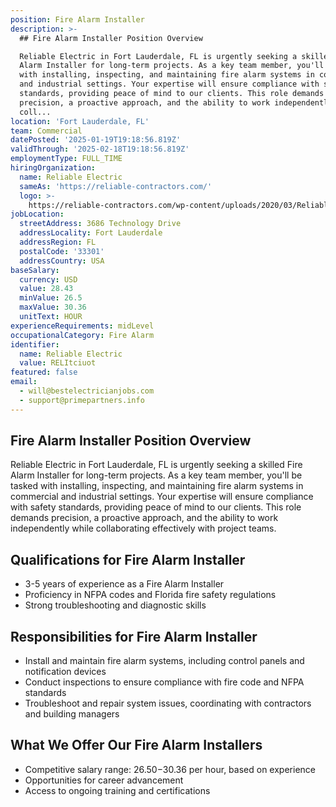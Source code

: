 ```yaml
---
position: Fire Alarm Installer
description: >-
  ## Fire Alarm Installer Position Overview

  Reliable Electric in Fort Lauderdale, FL is urgently seeking a skilled Fire
  Alarm Installer for long-term projects. As a key team member, you'll be tasked
  with installing, inspecting, and maintaining fire alarm systems in commercial
  and industrial settings. Your expertise will ensure compliance with safety
  standards, providing peace of mind to our clients. This role demands
  precision, a proactive approach, and the ability to work independently while
  coll...
location: 'Fort Lauderdale, FL'
team: Commercial
datePosted: '2025-01-19T19:18:56.819Z'
validThrough: '2025-02-18T19:18:56.819Z'
employmentType: FULL_TIME
hiringOrganization:
  name: Reliable Electric
  sameAs: 'https://reliable-contractors.com/'
  logo: >-
    https://reliable-contractors.com/wp-content/uploads/2020/03/Reliable-Electric-Logo.jpg
jobLocation:
  streetAddress: 3686 Technology Drive
  addressLocality: Fort Lauderdale
  addressRegion: FL
  postalCode: '33301'
  addressCountry: USA
baseSalary:
  currency: USD
  value: 28.43
  minValue: 26.5
  maxValue: 30.36
  unitText: HOUR
experienceRequirements: midLevel
occupationalCategory: Fire Alarm
identifier:
  name: Reliable Electric
  value: RELItciuot
featured: false
email:
  - will@bestelectricianjobs.com
  - support@primepartners.info
---
```




## Fire Alarm Installer Position Overview
Reliable Electric in Fort Lauderdale, FL is urgently seeking a skilled Fire Alarm Installer for long-term projects. As a key team member, you'll be tasked with installing, inspecting, and maintaining fire alarm systems in commercial and industrial settings. Your expertise will ensure compliance with safety standards, providing peace of mind to our clients. This role demands precision, a proactive approach, and the ability to work independently while collaborating effectively with project teams.

## Qualifications for Fire Alarm Installer
- 3-5 years of experience as a Fire Alarm Installer
- Proficiency in NFPA codes and Florida fire safety regulations
- Strong troubleshooting and diagnostic skills

## Responsibilities for Fire Alarm Installer
- Install and maintain fire alarm systems, including control panels and notification devices
- Conduct inspections to ensure compliance with fire code and NFPA standards
- Troubleshoot and repair system issues, coordinating with contractors and building managers

## What We Offer Our Fire Alarm Installers
- Competitive salary range: $26.50-$30.36 per hour, based on experience
- Opportunities for career advancement
- Access to ongoing training and certifications